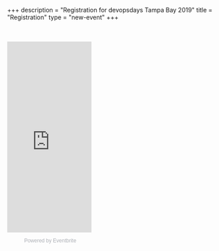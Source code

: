 +++
description = "Registration for devopsdays Tampa Bay 2019"
title = "Registration"
type = "new-event"
+++
<div style="width:100%; text-align:left;">

<br>
<br>

<div style="width:195px; text-align:center;" ><iframe  src="https://www.eventbrite.com/countdown-widget?eid=56640056935" frameborder="0" height="443" width="195" marginheight="0" marginwidth="0" scrolling="no" allowtransparency="true"></iframe><div style="font-family:Helvetica, Arial; font-size:12px; padding:10px 0 5px; margin:2px; width:195px; text-align:center;" ><a class="powered-by-eb" style="color: #ADB0B6; text-decoration: none;" target="_blank" href="http://www.eventbrite.com/">Powered by Eventbrite</a></div></div>

</div>